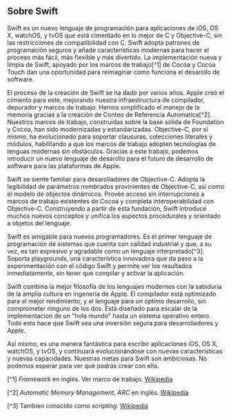 ## Sobre Swift

Swift es un nuevo lenguaje de programación para aplicaciones de iOS, OS X, watchOS, y tvOS que está cimentado en lo mejor de C y Objective-C, sin las restricciones de compatibilidad con C. Swift adopta patrones de programación seguros y añade características modernas para hacer el proceso más fácil, más flexible y más divertido. La implementación nueva y limpia de Swift, apoyado por los marcos de trabajo[^1] de Cocoa y Cocoa Touch dan una oportunidad para reimaginar como funciona el desarollo de software.

El proceso de la creación de Swift se ha dado por varios años. Apple creó el cimiento para este, mejorando nuestra infraestructura de compilador, depurador y marcos de trabajo. Hemos simplificado el manejo de la memoria gracias a la creación de Conteo de Referencia Automatica[^2]. Nuestros marcos de trabajo, construidas sobre la base sólida de Foundation y Cocoa, han sido modernizadas y estandarizadas. Objective-C, por sí mismo, ha evolucionado para soportar clausuras, colecciones literales y módulos, habilitando a que los marcos de trabajo adopten tecnologías de lenguas modernas sin obstáculos. Gracias a este trabajo, podemos introducir un nuevo lenguaje de desarollo para el futuro de desarrollo de software para las plataformas de Apple.

Swift se siente familiar para desarolladores de Objective-C. Adopta la legibilidad de parámetros nombrados provinientes de Objective-C, así como el modelo de objectos dinámicos. Provée acceso sin interrupciones a marcos de trabajo existentes de Cocoa y completa interoperabilidad con Objective-C. Construyendo a partir de esta fundación, Swift introduce muchos nuevos conceptos y unifica los aspectos procedurales y orientado a objetos del lenguaje.

Swift es amigable para nuevos programadores. Es el primer lenguaje de programación de sistemas que cuenta con calidad industrial y que, a su vez, es tan expresivo y agradable como un lenguaje interpretado[^3]. Soporta playgrounds, una característica innovadora que da paso a la experimentación con el código Swift y permite ver los resultados inmediatamente, sin tener que compilar y activar la aplicación.

Swift combina la mejor filosofía de los lenguajes modernos con la sabiduría de la amplia cultura en ingenería de Apple. El compilador está optimizado para el mejor rendimiento, y el lenguaje para un óptimo desarrollo, sin comprometer ninguno de los dos. Está diseñado para escalar de la implementacion de un "hola mundo" hasta un sistema operativo entero. Todo esto hace que Swift sea una inversión segura para desarrolladores y Apple.

Así mismo, es una manera fantástica para escribir aplicaciones iOS, OS X, watchOS, y tvOS, y continuará evolucionándose con nuevas características y nuevas capacidades. Nuestras metas para Swift son ambiciosas. No podemos esperar para ver qué podrás crear con ello.


[^1] *Framework* en inglés. Ver marco de trabajo. [Wikipedia](https://es.wikipedia.org/wiki/Framework)

[^2] *Automatic Memory Management, ARC* en inglés. [Wikipedia](https://es.wikipedia.org/wiki/Contabilidad_de_Referencia_Automatica)

[^3] Tambien conocido como *scripting*. [Wikipedia](https://es.wikipedia.org/wiki/Scripting)